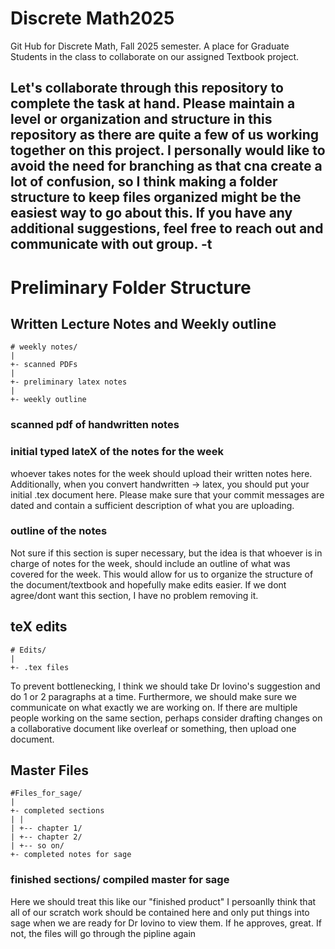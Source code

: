 # Discrete Math2025
Git Hub for Discrete Math, Fall 2025 semester. A place for Graduate Students in the class to collaborate on our assigned Textbook project.

Let's collaborate through this repository to complete the task at hand. Please maintain a level or organization and structure in this repository as there are quite a few of us working together on this project. 
I personally would like to avoid the need for branching as that cna create a lot of confusion, so I think making a folder structure to keep files organized might be the easiest way to go about this.
If you have any additional suggestions, feel free to reach out and communicate with out group.
                                                      -t
-------------------------------------------------------------------------

# Preliminary Folder Structure
## Written Lecture Notes and Weekly outline
```
# weekly notes/
|
+- scanned PDFs
|  
+- preliminary latex notes
|
+- weekly outline
```
### scanned pdf of handwritten notes
### initial typed lateX of the notes for the week
whoever takes notes for the week should upload their written notes here.
Additionally, when you convert handwritten -> latex, you should put your initial .tex document here.
Please make sure that your commit messages are dated and contain a sufficient description of what you are uploading.
### outline of the notes
Not sure if this section is super necessary, but the idea is that whoever is in charge of notes for the week, should include an outline of what was covered for the week. This would allow for us to organize the structure of the document/textbook and hopefully make edits easier.
If we dont agree/dont want this section, I have no problem removing it.

## teX edits
```
# Edits/
|
+- .tex files
```
To prevent bottlenecking, I think we should take Dr Iovino's suggestion and do 1 or 2 paragraphs at a time. Furthermore, we should make sure we communicate on what exactly we are working on. If there are multiple people working on the same section, perhaps consider drafting changes on a collaborative document like overleaf or something, then upload one document.

## Master Files
```
#Files_for_sage/
|
+- completed sections
| |
| +-- chapter 1/
| +-- chapter 2/
| +-- so on/
+- completed notes for sage
```
### finished sections/ compiled master for sage
Here we should treat this like our "finished product" 
I persoanlly think that all of our scratch work should be contained here and only put things into sage when we are ready for Dr Iovino to view them. If he approves, great. If not, the files will go through the pipline again
